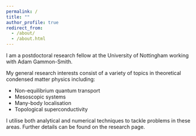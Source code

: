 ```yaml
---
permalink: /
title: ""
author_profile: true
redirect_from: 
  - /about/
  - /about.html
---
```


I am a postdoctoral research fellow at the University of Nottingham working with Adam Gammon-Smith. 

My general research interests consist of a variety of topics in theoretical condensed matter physics including:

 - Non-equilibrium quantum transport
 - Mesoscopic systems
 - Many-body localisation
 - Topological superconductivity

I utilise both analytical and numerical techniques to tackle problems in these areas. Further details can be found on the research page.



